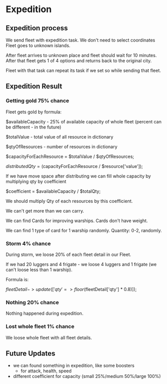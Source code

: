 # Expedition

## Expedition process

We send fleet with expedition task.
We don't need to select coordinates
Fleet goes to unknown islands.

After fleet arrives to unknown place and fleet should wait for 10 minutes.
After that fleet gets 1 of 4 options and returns back to the original city.

Fleet with that task can repeat its task if we set so while sending that fleet.

## Expedition Result

### Getting gold 75% chance

Fleet gets gold by formula:

$availableCapacity - 25% of available capacity of whole fleet (percent can be different - in the future)

$totalValue - total value of all resource in dictionary

$qtyOfResources - number of resources in dictionary

$capacityForEachResource = $totalValue / $qtyOfResources;

$distributedQty = ($capacityForEachResource / $resource['value']);

If we have move space after distributing we can fill whole capacity by multiplying qty by coefficient

$coefficient = $availableCapacity / $totalQty;

We should multiply Qty of each resources by this coefficient. 

We can't get more than we can carry.

We can find Cards for improving warships. Cards don't have weight.

We can find 1 type of card for 1 warship randomly. Quantity: 0-2, randomly.

### Storm 4% chance

During storm, we loose 20% of each fleet detail in our Fleet.

If we had 20 luggers and 4 frigate - we loose 4 luggers and 1 frigate (we can't loose less than 1 warship).

Formula is:

$fleetDetail->update(['qty' => floor($fleetDetail['qty'] * 0.8)]);

### Nothing 20% chance

Nothing happened during expedition.

### Lost whole fleet 1% chance

We loose whole fleet with all fleet details.

## Future Updates

- we can found something in expedition, like some boosters
    - for attack, health, speed
- different coefficient for capacity (small 25%/medium 50%/large 100%)
